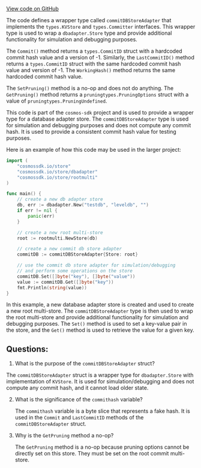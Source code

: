 [View code on GitHub](https://github.com/cosmos/cosmos-sdk/blob/main/store/rootmulti/dbadapter.go)

The code defines a wrapper type called `commitDBStoreAdapter` that implements the `types.KVStore` and `types.Committer` interfaces. This wrapper type is used to wrap a `dbadapter.Store` type and provide additional functionality for simulation and debugging purposes. 

The `Commit()` method returns a `types.CommitID` struct with a hardcoded commit hash value and a version of -1. Similarly, the `LastCommitID()` method returns a `types.CommitID` struct with the same hardcoded commit hash value and version of -1. The `WorkingHash()` method returns the same hardcoded commit hash value. 

The `SetPruning()` method is a no-op and does not do anything. The `GetPruning()` method returns a `pruningtypes.PruningOptions` struct with a value of `pruningtypes.PruningUndefined`. 

This code is part of the `cosmos-sdk` project and is used to provide a wrapper type for a database adapter store. The `commitDBStoreAdapter` type is used for simulation and debugging purposes and does not compute any commit hash. It is used to provide a consistent commit hash value for testing purposes. 

Here is an example of how this code may be used in the larger project:

```go
import (
    "cosmossdk.io/store"
    "cosmossdk.io/store/dbadapter"
    "cosmossdk.io/store/rootmulti"
)

func main() {
    // create a new db adapter store
    db, err := dbadapter.New("testdb", "leveldb", "")
    if err != nil {
        panic(err)
    }

    // create a new root multi-store
    root := rootmulti.NewStore(db)

    // create a new commit db store adapter
    commitDB := commitDBStoreAdapter{Store: root}

    // use the commit db store adapter for simulation/debugging
    // and perform some operations on the store
    commitDB.Set([]byte("key"), []byte("value"))
    value := commitDB.Get([]byte("key"))
    fmt.Println(string(value))
}
``` 

In this example, a new database adapter store is created and used to create a new root multi-store. The `commitDBStoreAdapter` type is then used to wrap the root multi-store and provide additional functionality for simulation and debugging purposes. The `Set()` method is used to set a key-value pair in the store, and the `Get()` method is used to retrieve the value for a given key.
## Questions: 
 1. What is the purpose of the `commitDBStoreAdapter` struct?
   
   The `commitDBStoreAdapter` struct is a wrapper type for `dbadapter.Store` with implementation of `KVStore`. It is used for simulation/debugging and does not compute any commit hash, and it cannot load older state.

2. What is the significance of the `commithash` variable?
   
   The `commithash` variable is a byte slice that represents a fake hash. It is used in the `Commit` and `LastCommitID` methods of the `commitDBStoreAdapter` struct.

3. Why is the `GetPruning` method a no-op?
   
   The `GetPruning` method is a no-op because pruning options cannot be directly set on this store. They must be set on the root commit multi-store.